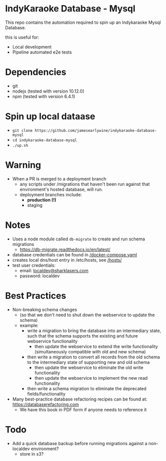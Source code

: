 # IndyKaraoke Database - Mysql

This repo contains the automation required to spin up an Indykaraoke Mysql Database.

this is useful for:
  - Local development
  - Pipeline automated e2e tests

# Dependencies
- git
- nodejs (tested with version 10.12.0)
- npm (tested with version 6.4.1)

# Spin up local dataase
- `git clone https://github.com/jamesearlywine/indykaraoke-database-mysql`
- `cd indykaraoke-database-mysql`
- `./up.sh`

# Warning
- When a PR is merged to a deployment branch
  - any scripts under /migrations that haven't been run against that environment's hosted database, will run.
  - deployment branches include:
    - **production (!)**
    - staging

# Notes
- Uses a node module called `db-migrate` to create and run schema migrations
  - https://db-migrate.readthedocs.io/en/latest/
- database credentials can be found in [/docker-compose.yaml](docker-compose.yaml)
- creates local dns/host entry in /etc/hosts, see [/hosts/](/hosts/)
- test user credentials:
  - email: localdev@sharklasers.com
  - password: localdev

# Best Practices
- Non-breaking schema changes
  - (so that we don't need to shut down the webservice to update the schema)
  - example:
    - write a migration to bring the database into an intermediary state, such that the schema supports the existing and future webservice functionality
      - then update the webservice to extend the write functionality (simultaneously compatible with old and new schema)
    - then write a migration to convert all records from the old schema to the intermediary state of supporting new and old schema
      - then update the webservice to eliminate the old write functionality
      - then update the webservice to implement the new read functionality
    - then write a schema migration to eliminate the deprecated fields/functionality
- Many best-practice database refactoring recipes can be found at: https://databaserefactoring.com
  - We have this book in PDF form if anyone needs to reference it


# Todo
- Add a quick database backup before running migrations against a non-localdev environment?
  - store in s3?